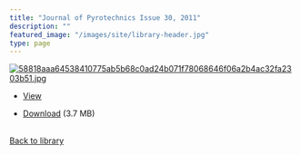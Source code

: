 ```yaml
---
title: "Journal of Pyrotechnics Issue 30, 2011"
description: ""
featured_image: "/images/site/library-header.jpg"
type: page
---
```


<a href="https://drive.google.com/uc?export=view&id=1O7cxNXQmscwDXpyw2PnmFUYF3IV2Z2sE" target="_blank">![58818aaa64538410775ab5b68c0ad24b071f78068646f06a2b4ac32fa2303b51.jpg](https://drive.google.com/uc?export=view&id=1Yks_49WOXhW606VZNDn-cr726lIR6A6L)</a>
* <a href="https://drive.google.com/uc?export=view&id=1O7cxNXQmscwDXpyw2PnmFUYF3IV2Z2sE" target="_blank">View</a>

* [Download](https://drive.google.com/uc?export=download&id=1O7cxNXQmscwDXpyw2PnmFUYF3IV2Z2sE) (3.7 MB)

<br />[Back to library](/library/)
